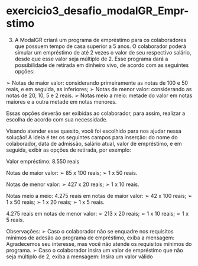# exercicio3_desafio_modalGR_Empr-stimo
3) A ModalGR criará um programa de empréstimo para os colaboradores que possuem tempo 
de casa superior a 5 anos. O colaborador poderá simular um empréstimo de até 2 vezes o valor 
de seu respectivo salário, desde que esse valor seja múltiplo de 2. Esse programa dará a 
possibilidade de retirada em dinheiro vivo, de acordo com as seguintes opções:

➢ Notas de maior valor: considerando primeiramente as notas de 100 e 50 reais, e em 
seguida, as inferiores;
➢ Notas de menor valor: considerando as notas de 20, 10, 5 e 2 reais.
➢ Notas meio a meio: metade do valor em notas maiores e a outra metade em notas 
menores.

Essas opções deverão ser exibidas ao colaborador, para assim, realizar a escolha de acordo com 
sua necessidade.

Visando atender esse quesito, você foi escolhido para nos ajudar nessa solução! 
A ideia é ter os seguintes campos para inserção: do nome do colaborador, data de admissão, 
salário atual, valor de empréstimo, e em seguida, exibir as opções de retirada, por exemplo:

Valor empréstimo: 8.550 reais

Notas de maior valor: 
➢ 85 x 100 reais;
➢ 1 x 50 reais.

Notas de menor valor: 
➢ 427 x 20 reais;
➢ 1 x 10 reais.

Notas meio a meio:
4.275 reais em notas de maior valor:
➢ 42 x 100 reais;
➢ 1 x 50 reais;
➢ 1 x 20 reais;
➢ 1 x 5 reais.

4.275 reais em notas de menor valor:
➢ 213 x 20 reais;
➢ 1 x 10 reais;
➢ 1 x 5 reais.

Observações: 
➢ Caso o colaborador não se enquadre nos requisitos mínimos de adesão ao programa 
de empréstimo, exiba a mensagem: Agradecemos seu interesse, mas você não atende 
os requisitos mínimos do programa.
➢ Caso o colaborador insira um valor de empréstimo que não seja múltiplo de 2, exiba a 
mensagem: Insira um valor válido
